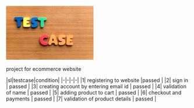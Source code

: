 <img src="https://github.com/Chetu1993/file/blob/main/test.jpg" alt="MLBC">

project for ecommerce website 

|sl|testcase|condition|
|-|-|-|-|
|1| registering to website |passed |
|2| sign in | passed |
|3| creating account by entering email id | passed |
|4| validation of name | passed |
|5| adding product to cart | passed |
|6| checkout and payments | passed |
|7| validation of product details | passed |

